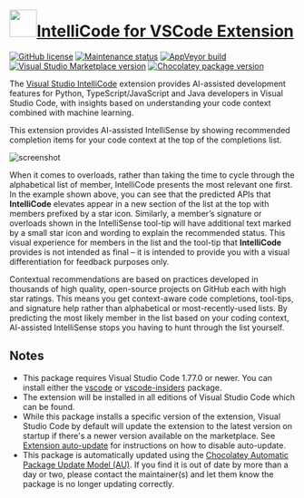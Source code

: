 # [<img src="https://cdn.jsdelivr.net/gh/dgalbraith/chocolatey-packages@8c5592c5c04a7de4544145427fb03cbe2ac9b969/icons/vscode-intellicode.png" width="48" height="48" />IntelliCode for VSCode Extension](<https://chocolatey.org/packages/vscode-intellicode>)

[![GitHub license](https://img.shields.io/github/license/MicrosoftDocs/intellicode)](https://github.com/MicrosoftDocs/intellicode/blob/master/LICENSE-CODE)
[![Maintenance status](https://img.shields.io/badge/maintained%3F-yes-green.svg)](https://gitHub.com/dgalbraith/chocolatey-packages/graphs/commit-activity)
[![AppVeyor build](https://img.shields.io/appveyor/ci/dgalbraith/chocolatey-packages)](https://ci.appveyor.com/project/dgalbraith/chocolatey-packages)
[![Visual Studio Marketplace version](https://img.shields.io/visual-studio-marketplace/v/VisualStudioExptTeam.vscodeintellicode?label=Marketplace)](https://marketplace.visualstudio.com/items?itemName=VisualStudioExptTeam.vscodeintellicode)
[![Chocolatey package version](https://img.shields.io/chocolatey/v/vscode-intellicode?label=Chocolatey)](<https://chocolatey.org/packages/vscode-intellicode>)

The [Visual Studio IntelliCode](https://visualstudio.microsoft.com/services/intellicode/) extension provides AI-assisted development features for Python, TypeScript/JavaScript and Java developers in Visual Studio Code, with insights based on understanding your code context combined with machine learning.

This extension provides AI-assisted IntelliSense by showing recommended completion items for your code context at the top of the completions list.

![screenshot](https://cdn.jsdelivr.net/gh/dgalbraith/chocolatey-packages@217ab4e586b2f1acb00d25d0d3fa023e9b07ed98/automatic/vscode-intellicode/screenshot.png)

When it comes to overloads, rather than taking the time to cycle through the alphabetical list of member, IntelliCode presents the most relevant one first. In the example shown above, you can see that the predicted APIs that **IntelliCode** elevates appear in a new section of the list at the top with members prefixed by a star icon. Similarly, a member’s signature or overloads shown in the IntelliSense tool-tip will have additional text marked by a small star icon and wording to explain the recommended status. This visual experience for members in the list and the tool-tip that **IntelliCode** provides is not intended as final – it is intended to provide you with a visual differentiation for feedback purposes only.

Contextual recommendations are based on practices developed in thousands of high quality, open-source projects on GitHub each with high star ratings. This means you get context-aware code completions, tool-tips, and signature help rather than alphabetical or most-recently-used lists. By predicting the most likely member in the list based on your coding context, AI-assisted IntelliSense stops you having to hunt through the list yourself.

## Notes

* This package requires Visual Studio Code 1.77.0 or newer.
  You can install either the [vscode](https://chocolatey.org/packages/vscode) or [vscode-insiders](https://chocolatey.org/packages/vscode-insiders) package.
* The extension will be installed in all editions of Visual Studio Code which can be found.
* While this package installs a specific version of the extension, Visual Studio Code by default will update the extension to the latest version on startup if there's a newer version available on the marketplace.
  See [Extension auto-update](https://code.visualstudio.com/docs/editor/extension-gallery#_extension-autoupdate) for instructions on how to disable auto-update.
* This package is automatically updated using the [Chocolatey Automatic Package Update Model (AU)](https://github.com/majkinetor/au/blob/master/README.md).
  If you find it is out of date by more than a day or two, please contact the maintainer(s) and let them know the package is no longer updating correctly.
